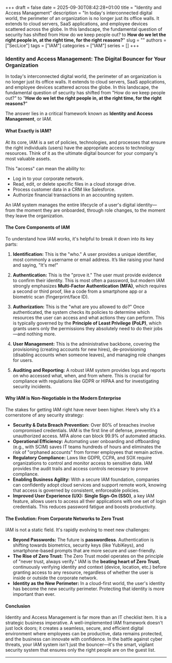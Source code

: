 +++ 
draft = false
date = 2025-09-30T08:42:28+01:00
title = "Identity and Access Management"
description = "In today's interconnected digital world, the perimeter of an organization is no longer just its office walls. It extends to cloud servers, SaaS applications, and employee devices scattered across the globe. In this landscape, the fundamental question of security has shifted from How do we keep people out? to **How do we let the right people in, at the right time, for the right reasons?**"
slug = ""
authors = ["SecLice"]
tags = ["IAM"]
categories = ["IAM"]
series = []
+++


### **Identity and Access Management: The Digital Bouncer for Your Organization**

In today's interconnected digital world, the perimeter of an organization is no longer just its office walls. It extends to cloud servers, SaaS applications, and employee devices scattered across the globe. In this landscape, the fundamental question of security has shifted from "How do we keep people out?" to "**How do we let the right people in, at the right time, for the right reasons?**"

The answer lies in a critical framework known as **Identity and Access Management**, or IAM.

#### What Exactly is IAM?

At its core, IAM is a set of policies, technologies, and processes that ensure the right individuals (users) have the appropriate access to technology resources. Think of it as the ultimate digital bouncer for your company's most valuable assets.

This "access" can mean the ability to:
*   Log in to your corporate network.
*   Read, edit, or delete specific files in a cloud storage drive.
*   Process customer data in a CRM like Salesforce.
*   Authorize financial transactions in an accounting system.

An IAM system manages the entire lifecycle of a user's digital identity—from the moment they are onboarded, through role changes, to the moment they leave the organization.

#### The Core Components of IAM

To understand how IAM works, it's helpful to break it down into its key parts:

1.  **Identification:** This is the "who." A user provides a unique identifier, most commonly a username or email address. It’s like raising your hand and saying, "It's me!"

2.  **Authentication:** This is the "prove it." The user must provide evidence to confirm their identity. This is most often a password, but modern IAM strongly emphasizes **Multi-Factor Authentication (MFA)**, which requires a second or third proof, like a code from a smartphone app or a biometric scan (fingerprint/face ID).

3.  **Authorization:** This is the "what are you allowed to do?" Once authenticated, the system checks its policies to determine which resources the user can access and what actions they can perform. This is typically governed by the **Principle of Least Privilege (PoLP)**, which grants users only the permissions they absolutely need to do their jobs—and nothing more.

4.  **User Management:** This is the administrative backbone, covering the provisioning (creating accounts for new hires), de-provisioning (disabling accounts when someone leaves), and managing role changes for users.

5.  **Auditing and Reporting:** A robust IAM system provides logs and reports on who accessed what, when, and from where. This is crucial for compliance with regulations like GDPR or HIPAA and for investigating security incidents.

#### Why IAM is Non-Negotiable in the Modern Enterprise

The stakes for getting IAM right have never been higher. Here’s why it’s a cornerstone of any security strategy:

*   **Security & Data Breach Prevention:** Over 80% of breaches involve compromised credentials. IAM is the first line of defense, preventing unauthorized access. MFA alone can block 99.9% of automated attacks.
*   **Operational Efficiency:** Automating user onboarding and offboarding (e.g., with SCIM) saves IT teams hundreds of hours and eliminates the risk of "orphaned accounts" from former employees that remain active.
*   **Regulatory Compliance:** Laws like GDPR, CCPA, and SOX require organizations to control and monitor access to sensitive data. IAM provides the audit trails and access controls necessary to prove compliance.
*   **Enabling Business Agility:** With a secure IAM foundation, companies can confidently adopt cloud services and support remote work, knowing that access is governed by consistent, enforceable policies.
*   **Improved User Experience (UX):** **Single Sign-On (SSO)**, a key IAM feature, allows users to access all their applications with one set of login credentials. This reduces password fatigue and boosts productivity.

#### The Evolution: From Corporate Networks to Zero Trust

IAM is not a static field. It's rapidly evolving to meet new challenges:

*   **Beyond Passwords:** The future is **passwordless**. Authentication is shifting towards biometrics, security keys (like YubiKeys), and smartphone-based prompts that are more secure and user-friendly.
*   **The Rise of Zero Trust:** The Zero Trust model operates on the principle of "never trust, always verify." IAM is the **beating heart of Zero Trust**, continuously verifying identity and context (device, location, etc.) before granting access to any resource, regardless of whether the user is inside or outside the corporate network.
*   **Identity as the New Perimeter:** In a cloud-first world, the user's identity has become the new security perimeter. Protecting that identity is more important than ever.

#### Conclusion

Identity and Access Management is far more than an IT checklist item. It is a strategic business imperative. A well-implemented IAM framework doesn't just lock doors; it creates a seamless, secure, and efficient digital environment where employees can be productive, data remains protected, and the business can innovate with confidence. In the battle against cyber threats, your IAM system isn't just the bouncer—it's the smart, vigilant security system that ensures only the right people are on the guest list.

---